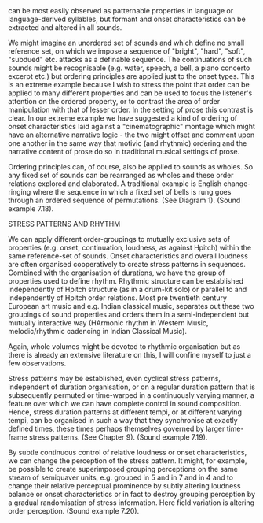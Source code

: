 <page id=63>
can be most easily observed as patternable properties in language or language-derived syllables, but formant and onset characteristics can be extracted and altered in all sounds.

We might imagine an unordered set of sounds and which define no small reference set, on which we impose a sequence of "bright", "hard", "soft", "subdued" etc. attacks as a definable sequence. The continuations of such sounds might be recognisable (e.g. water, speech, a bell, a piano concerto excerpt etc.) but ordering principles are applied just to the onset types. This is an extreme example because I wish to stress the point that order can be applied to many different properties and can be used to focus the listener's attention on the ordered property, or to contrast the area of order manipulation with that of lesser order. In the setting of prose this contrast is clear. In our extreme example we have suggested a kind of ordering of onset characteristics laid against a "cinematographic" montage which might have an alternative narrative logic - the two might offset and comment upon one another in the same way that motivic (and rhythmic) ordering and the narrative content of prose do so in traditional musical settings of prose.

Ordering principles can, of course, also be applied to sounds as wholes. So any fixed set of sounds can be rearranged as wholes and these order relations explored and elaborated. A traditional example is English change-ringing where the sequence in which a fixed set of bells is rung goes through an ordered sequence of permutations. (See Diagram 1). (Sound example 7.18).

STRESS PATTERNS AND RHYTHM

We can apply different order-groupings to mutually exclusive sets of properties (e.g. onset, continuation, loudness, as against Hpitch) within the same reference-set of sounds. Onset characteristics and overall loudness are often organised cooperatively to create stress patterns in sequences. Combined with the organisation of durations, we have the group of properties used to define rhythm. Rhythmic structure can be established independently of Hpitch structure (as in a drum-kit solo) or parallel to and independently of Hpitch order relations. Most pre twentieth century European art music and e.g. Indian classical music, separates out these two groupings of sound properties and orders them in a semi-independent but mutually interactive way (HArmonic rhythm in Western Music, melodic/rhythmic cadencing in Indian Classical Music).

Again, whole volumes might be devoted to rhythmic organisation but as there is already an extensive literature on this, I will confine myself to just a few observations.

Stress patterns may be established, even cyclical stress patterns, independent of duration organisation, or on a regular duration pattern that is subsequently permuted or time-warped in a continuously varying manner, a feature over which we can have complete control in sound composition. Hence, stress duration patterns at different tempi, or at different varying tempi, can be organised in such a way that they synchronise at exactly defined times, these times perhaps themselves governed by larger time-frame stress patterns. (See Chapter 9). (Sound example 7.19).

By subtle continuous control of relative loudness or onset characteristics, we can change the perception of the stress pattern. It might, for example, be possible to create superimposed grouping perceptions on the same stream of semiquaver units, e.g. grouped in 5 and in 7 and in 4 and to change their relative perceptual prominence by subtly altering loudness balance or onset characteristics or in fact to destroy grouping perception by a gradual randomisation of stress information. Here field variation is altering order perception. (Sound example 7.20).
</page>
